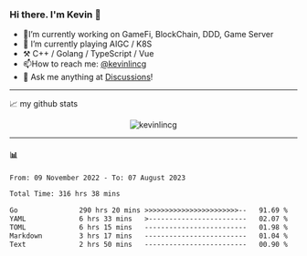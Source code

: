 ### Hi there. I'm Kevin 👋

- 🔭I’m currently working on GameFi, BlockChain, DDD, Game Server
- 🌱 I’m currently playing AIGC / K8S
-   :hammer_and_pick: C++ / Golang / TypeScript / Vue
- 📫How to reach me: [@kevinlincg](https://twitter.com/kevinlincg) 
-   :thought_balloon: Ask me anything at [Discussions](https://github.com/kevinlincg/kevinlincg/discussions/new)!

---

📈 my github stats

<p align="center"> <img src="https://github-readme-stats-ouuan.vercel.app/api?username=kevinlincg&theme=dark&show_icons=true&count_private=true" alt="kevinlincg" />

---

#### :bar_chart: 

<!--START_SECTION:waka-->

```txt
From: 09 November 2022 - To: 07 August 2023

Total Time: 316 hrs 38 mins

Go               290 hrs 20 mins >>>>>>>>>>>>>>>>>>>>>>>--   91.69 %
YAML             6 hrs 33 mins   >------------------------   02.07 %
TOML             6 hrs 15 mins   -------------------------   01.98 %
Markdown         3 hrs 17 mins   -------------------------   01.04 %
Text             2 hrs 50 mins   -------------------------   00.90 %
```

<!--END_SECTION:waka-->
